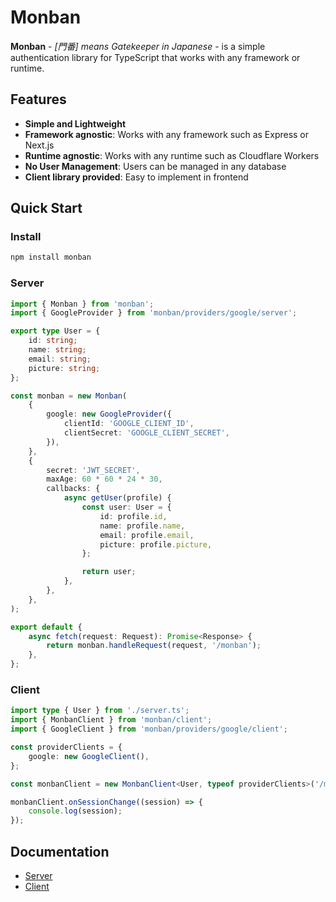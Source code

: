 # Monban

**Monban** - _\[門番\] means Gatekeeper in Japanese_ - is a simple authentication library for TypeScript that works with any framework or runtime.

## Features

-   **Simple and Lightweight**
-   **Framework agnostic**: Works with any framework such as Express or Next.js
-   **Runtime agnostic**: Works with any runtime such as Cloudflare Workers
-   **No User Management**: Users can be managed in any database
-   **Client library provided**: Easy to implement in frontend

## Quick Start

### Install

```bash
npm install monban
```

### Server

```typescript
import { Monban } from 'monban';
import { GoogleProvider } from 'monban/providers/google/server';

export type User = {
    id: string;
    name: string;
    email: string;
    picture: string;
};

const monban = new Monban(
    {
        google: new GoogleProvider({
            clientId: 'GOOGLE_CLIENT_ID',
            clientSecret: 'GOOGLE_CLIENT_SECRET',
        }),
    },
    {
        secret: 'JWT_SECRET',
        maxAge: 60 * 60 * 24 * 30,
        callbacks: {
            async getUser(profile) {
                const user: User = {
                    id: profile.id,
                    name: profile.name,
                    email: profile.email,
                    picture: profile.picture,
                };

                return user;
            },
        },
    },
);

export default {
    async fetch(request: Request): Promise<Response> {
        return monban.handleRequest(request, '/monban');
    },
};
```

### Client

```typescript
import type { User } from './server.ts';
import { MonbanClient } from 'monban/client';
import { GoogleClient } from 'monban/providers/google/client';

const providerClients = {
    google: new GoogleClient(),
};

const monbanClient = new MonbanClient<User, typeof providerClients>('/monban', providerClients);

monbanClient.onSessionChange((session) => {
    console.log(session);
});
```

## Documentation

-   [Server](./docs/server.md)
-   [Client](./docs/client.md)
